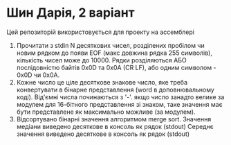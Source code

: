 # Шин Дарія, 2 варіант
Цей репозиторій використовується для проекту на ассемблері
<ol>
<li> Прочитати з stdin N десяткових чисел, розділених пробілом чи новим рядком до появи EOF (макс довжина рядка 255 символів), кількість чисел може до 10000.
Рядки розділяються АБО послідовністю байтів 0x0D та 0x0A (CR LF), або одним символом - 0x0D чи 0x0A. </li>
<li>Кожне число це ціле десяткове знакове число, яке треба конвертувати в бінарне представлення (word в доповнювальному коді).
Від'ємні числа починаються з '-'.
якщо число занадто велике за модулем для 16-бітного представлення зі знаком, таке значення має бути представлене як максимально можливе (за модулем). </li>
<li>Відсортувано бінарні значення алгоритмом  merge sort.
Значення медіани виведено десяткове в консоль як рядок (stdout)
Середнє значення виведено десяткове в консоль як рядок (stdout) </li>
</ol>
